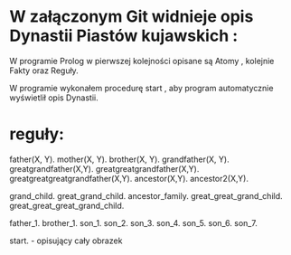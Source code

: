 # W załączonym Git widnieje opis Dynastii Piastów kujawskich :
W programie Prolog w pierwszej kolejności opisane są Atomy , kolejnie Fakty oraz Reguły.

W programie wykonałem procedurę start , aby program automatycznie wyświetlił opis Dynastii.

# reguły: 
father(X, Y).
mother(X, Y).
brother(X, Y).
grandfather(X, Y).
greatgrandfather(X,Y).
greatgreatgrandfather(X,Y).
greatgreatgreatgrandfather(X,Y).
ancestor(X,Y).
ancestor2(X,Y).

grand_child.
great_grand_child.
ancestor_family.
great_great_grand_child.
great_great_great_grand_child.

father_1.
brother_1.
son_1.
son_2.
son_3.
son_4.
son_5.
son_6.
son_7.

start. - opisujący cały obrazek
